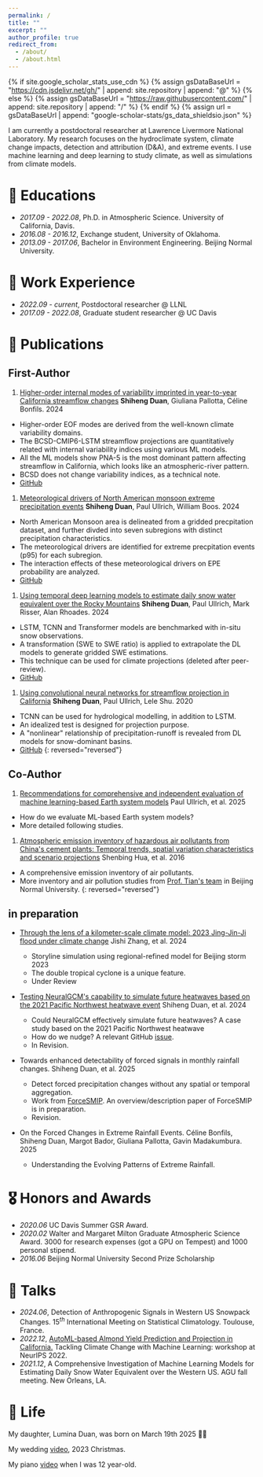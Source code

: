 ```yaml
---
permalink: /
title: ""
excerpt: ""
author_profile: true
redirect_from: 
  - /about/
  - /about.html
---
```


{% if site.google_scholar_stats_use_cdn %}
{% assign gsDataBaseUrl = "https://cdn.jsdelivr.net/gh/" | append: site.repository | append: "@" %}
{% else %}
{% assign gsDataBaseUrl = "https://raw.githubusercontent.com/" | append: site.repository | append: "/" %}
{% endif %}
{% assign url = gsDataBaseUrl | append: "google-scholar-stats/gs_data_shieldsio.json" %}

<span class='anchor' id='about-me'></span>

I am currently a postdoctoral researcher at Lawrence Livermore National Laboratory. My research focuses on the hydroclimate system, climate change impacts, detection and attribution (D&A), and extreme events. I use machine learning and deep learning to study climate, as well as simulations from climate models. 


# 📖 Educations
- *2017.09 - 2022.08*, Ph.D. in Atmospheric Science. University of California, Davis. 
- *2016.08 - 2016.12*, Exchange student, University of Oklahoma. 
- *2013.09 - 2017.06*, Bachelor in Environment Engineering. Beijing Normal University. 

# 💼 Work Experience
- *2022.09 - current*, Postdoctoral researcher @ LLNL
- *2017.09 - 2022.08*, Graduate student researcher @ UC Davis 

<!---
# 🔥 News
- *2022.02*: &nbsp;🎉🎉 Lorem ipsum dolor sit amet, consectetur adipiscing elit. Vivamus ornare aliquet ipsum, ac tempus justo dapibus sit amet. 
- *2022.02*: &nbsp;🎉🎉 Lorem ipsum dolor sit amet, consectetur adipiscing elit. Vivamus ornare aliquet ipsum, ac tempus justo dapibus sit amet. 
--->

# 📝 Publications
## First-Author

1. [Higher-order internal modes of variability imprinted in year-to-year California streamflow changes](https://www.nature.com/articles/s43247-024-01594-2) **Shiheng Duan**, Giuliana Pallotta, Céline Bonfils. 2024
  - Higher-order EOF modes are derived from the well-known climate variability domains. 
  - The BCSD-CMIP6-LSTM streamflow projections are quantitatively related with internal variability indices using various ML models. 
  - All the ML models show PNA-5 is the most dominant pattern affecting streamflow in California, which looks like an atmospheric-river pattern. 
  - BCSD does not change variability indices, as a technical note. 
  - [GitHub](https://github.com/ShihengDuan/ClimateVariabilityStreamflow)

1. [Meteorological drivers of North American monsoon extreme precipitation events](https://agupubs.onlinelibrary.wiley.com/doi/full/10.1029/2023JD040535) 
**Shiheng Duan**, Paul Ullrich, William Boos. 2024
  - North American Monsoon area is delineated from a gridded precpitation dataset, and further divded into seven subregions with distinct precipitation characteristics. 
  - The meteorological drivers are identified for extreme precpitation events (p95) for each subregion. 
  - The interaction effects of these meteorological drivers on EPE probability are analyzed. 
  - [GitHub](https://github.com/ShihengDuan/NorthAmericanMonsoon)

1. [Using temporal deep learning models to estimate daily snow water equivalent over the Rocky Mountains](https://agupubs.onlinelibrary.wiley.com/doi/full/10.1029/2023WR035009)
**Shiheng Duan**, Paul Ullrich, Mark Risser, Alan Rhoades. 2024
  - LSTM, TCNN and Transformer models are benchmarked with in-situ snow observations. 
  - A transformation (SWE to SWE ratio) is applied to extrapolate the DL models to generate gridded SWE estimations. 
  - This technique can be used for climate projections (deleted after peer-review). 
  - [GitHub](https://github.com/ShihengDuan/code-SWE)

1. [Using convolutional neural networks for streamflow projection in California](https://www.frontiersin.org/journals/water/articles/10.3389/frwa.2020.00028/full) **Shiheng Duan**, Paul Ullrich, Lele Shu. 2020
  - TCNN can be used for hydrological modelling, in addition to LSTM. 
  - An idealized test is designed for projection purpose. 
  - A "nonlinear" relationship of precipitation-runoff is revealed from DL models for snow-dominant basins. 
  - [GitHub](https://github.com/ShihengDuan/Streamflow)
{: reversed="reversed"}
## Co-Author
1. [Recommendations for comprehensive and independent evaluation of machine learning-based Earth system models](https://agupubs.onlinelibrary.wiley.com/doi/10.1029/2024JH000496) Paul Ullrich, et al. 2025
  - How do we evaluate ML-based Earth system models?  
  - More detailed following studies. 

1. [Atmospheric emission inventory of hazardous air pollutants from China's cement plants: Temporal trends, spatial variation characteristics and scenario projections](https://www.sciencedirect.com/science/article/pii/S1352231015306385) Shenbing Hua, et al. 2016
  - A comprehensive emission inventory of air pollutants. 
  - More inventory and air pollution studies from [Prof. Tian's team](https://envfaculty.bnu.edu.cn/Public/htm/news/5/107.html) in Beijing Normal University. 
{: reversed="reversed"}

## in preparation
  - [Through the lens of a kilometer-scale climate model: 2023 Jing-Jin-Ji flood under climate change](https://www.authorea.com/doi/full/10.22541/au.172773252.24608967) Jishi Zhang, et al. 2024
    - Storyline simulation using regional-refined model for Beijing storm 2023
    - The double tropical cyclone is a unique feature. 
    - Under Review

  - [Testing NeuralGCM's capability to simulate future heatwaves based on the 2021 Pacific Northwest heatwave event](https://arxiv.org/abs/2410.09120) Shiheng Duan, et al. 2024
    - Could NeuralGCM effectively simulate future heatwaves? A case study based on the 2021 Pacific Northwest heatwave
    - How do we nudge? A relevant GitHub [issue](https://github.com/neuralgcm/neuralgcm/issues/247).
    - In Revision. 
  
  - Towards enhanced detectability of forced signals in monthly rainfall changes. Shiheng Duan, et al. 2025
    - Detect forced precipitation changes without any spatial or temporal aggregation. 
    - Work from [ForceSMIP](https://sites.google.com/ethz.ch/forcesmip/). An overview/description paper of ForceSMIP is in preparation. 
    - Revision. 
  
  - On the Forced Changes in Extreme Rainfall Events. Céline Bonfils, Shiheng Duan, Margot Bador, Giuliana Pallotta, Gavin Madakumbura. 2025
    - Understanding the Evolving Patterns of Extreme Rainfall.

# 🎖 Honors and Awards
- *2020.06* UC Davis Summer GSR Award. 
- *2020.02* Walter and Margaret Milton Graduate Atmospheric Science Award. 3000 for research expenses (got a GPU on Tempest) and 1000 personal stipend.  
- *2016.06* Beijing Normal University Second Prize Scholarship



# 💬 Talks
- *2024.06*, Detection of Anthropogenic Signals in Western US Snowpack Changes. $15^{th}$ International Meeting on Statistical Climatology. Toulouse, France. 
- *2022.12*, [AutoML-based Almond Yield Prediction and Projection in California.](https://arxiv.org/abs/2211.03925) Tackling Climate Change with Machine Learning: workshop at NeurIPS 2022. 
- *2021.12*, A Comprehensive Investigation of Machine Learning Models for Estimating Daily Snow Water Equivalent over the Western US. AGU fall meeting. New Orleans, LA. 


# 🎹 Life

My daughter, Lumina Duan, was born on March 19th 2025 🎉🎉 

My wedding [video](https://www.bilibili.com/video/BV1ht421b7GN/?spm_id_from=333.337.search-card.all.click), 2023 Christmas. 

My piano [video](https://www.bilibili.com/video/BV1Je411W7L7/?spm_id_from=333.999.0.0) when I was 12 year-old. 
